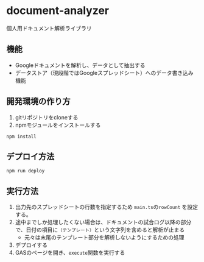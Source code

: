 # document-analyzer
個人用ドキュメント解析ライブラリ

## 機能
- Googleドキュメントを解析し、データとして抽出する
- データストア（現段階ではGoogleスプレッドシート）へのデータ書き込み機能

## 開発環境の作り方
1. gitリポジトリをcloneする
2. npmモジュールをインストールする
```shell
npm install
```

## デプロイ方法
```shell
npm run deploy
```

## 実行方法

1. 出力先のスプレッドシートの行数を指定するため `main.ts`の`rowCount` を設定する。
2. 途中までしか処理したくない場合は、ドキュメントの試合ログ以降の部分で、日付の項目に`（テンプレート）`という文字列を含めると解析が止まる
	- 元々は末尾のテンプレート部分を解析しないようにするための処理
3. デプロイする
4. GASのページを開き、`execute`関数を実行する
